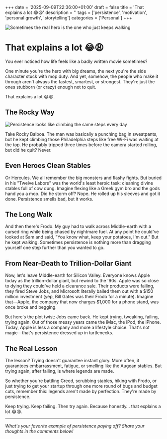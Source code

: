 +++
date = '2025-09-09T22:36:00+01:00'
draft = false
title = 'That explains a lot 😂😩'
description = ''
tags = ['persistence', 'motivation', 'personal growth', 'storytelling']
categories = ['Personal']
+++

![Sometimes the real hero is the one who just keeps walking](/images/samwise.webp "Sometimes the real hero is the one who just keeps walking")

# That explains a lot 😂😩

You ever noticed how life feels like a badly written movie sometimes?

One minute you're the hero with big dreams, the next you're the side character stuck with mop duty. And yet, somehow, the people who make it through aren't always the fastest, smartest, or strongest. They're just the ones stubborn (or crazy) enough not to quit.

That explains a lot 😂😩.

## The Rocky Way

![Persistence looks like climbing the same steps every day](/images/rocky.gif "Persistence looks like climbing the same steps every day")

Take Rocky Balboa. The man was basically a punching bag in sweatpants, but he kept climbing those Philadelphia steps like free Wi-Fi was waiting at the top. He probably tripped three times before the camera started rolling, but did he quit? Never.

## Even Heroes Clean Stables

Or Hercules. We all remember the big monsters and flashy fights. But buried in his "Twelve Labors" was the world's least heroic task: cleaning divine stables full of cow dung. Imagine flexing like a Greek gym bro and the gods hand you a mop. Did he storm off? Nope. He rolled up his sleeves and got it done. Persistence smells bad, but it works.

## The Long Walk

And then there's Frodo. My guy had to walk across Middle-earth with a cursed ring while being chased by nightmare fuel. At any point he could've looked at Sam and said, "You know what, keep your potatoes, I'm out." But he kept walking. Sometimes persistence is nothing more than dragging yourself one step further than you wanted to go.

## From Near-Death to Trillion-Dollar Giant

Now, let's leave Middle-earth for Silicon Valley. Everyone knows Apple today as the trillion-dollar giant, but rewind to the '90s. Apple was so close to dying they could've held a clearance sale. Their products were failing, they fired Steve Jobs, and Microsoft literally bailed them out with a $150 million investment (yep, Bill Gates was their Frodo for a minute). Imagine that—Apple, the company that now charges $1,000 for a phone stand, was once broke and begging.

But here's the plot twist: Jobs came back. He kept trying, tweaking, failing, trying again. Out of those messy years came the iMac, the iPod, the iPhone. Today, Apple is less a company and more a lifestyle choice. That's not magic—that's persistence dressed up in turtlenecks.

## The Real Lesson

The lesson? Trying doesn't guarantee instant glory. More often, it guarantees embarrassment, fatigue, or smelling like the Augean stables. But trying again, after failing, is where legends are made.

So whether you're battling Creed, scrubbing stables, hiking with Frodo, or just trying to get your startup through one more round of bugs and budget cuts, remember this: legends aren't made by perfection. They're made by persistence.

Keep trying. Keep failing. Then try again. Because honestly… that explains a lot 😂😩.

---

*What's your favorite example of persistence paying off? Share your thoughts in the comments below!*
